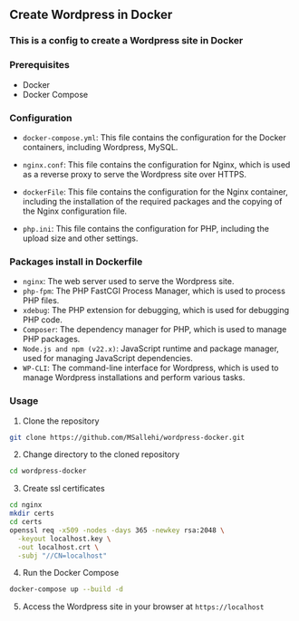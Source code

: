 ## Create Wordpress in Docker
### This is a config to create a Wordpress site in Docker

### Prerequisites
- Docker
- Docker Compose

### Configuration
- `docker-compose.yml`: This file contains the configuration for the Docker containers, including Wordpress, MySQL.

- `nginx.conf`: This file contains the configuration for Nginx, which is used as a reverse proxy to serve the Wordpress site over HTTPS.

- `dockerFile`: This file contains the configuration for the Nginx container, including the installation of the required packages and the copying of the Nginx configuration file.

- `php.ini`: This file contains the configuration for PHP, including the upload size and other settings.

### Packages install in Dockerfile
- `nginx`: The web server used to serve the Wordpress site.
- `php-fpm`: The PHP FastCGI Process Manager, which is used to process PHP files.
- `xdebug`: The PHP extension for debugging, which is used for debugging PHP code.
- `Composer`: The dependency manager for PHP, which is used to manage PHP packages.
- `Node.js and npm (v22.x)`: JavaScript runtime and package manager, used for managing JavaScript dependencies.
- `WP-CLI`: The command-line interface for Wordpress, which is used to manage Wordpress installations and perform various tasks.


### Usage
1. Clone the repository
```bash
git clone https://github.com/MSallehi/wordpress-docker.git
```
2. Change directory to the cloned repository
```bash
cd wordpress-docker
```
3. Create ssl certificates
```bash
cd nginx
mkdir certs
cd certs
openssl req -x509 -nodes -days 365 -newkey rsa:2048 \
  -keyout localhost.key \
  -out localhost.crt \
  -subj "//CN=localhost"
```
4. Run the Docker Compose
```bash
docker-compose up --build -d
```
5. Access the Wordpress site in your browser at `https://localhost`